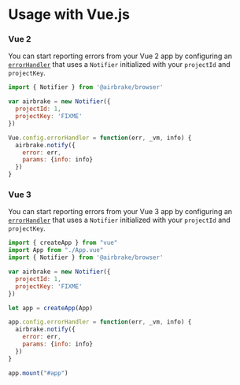 Usage with Vue.js
==================

### Vue 2

You can start reporting errors from your Vue 2 app by configuring an
[`errorHandler`](https://vuejs.org/v2/api/#errorHandler) that uses a `Notifier`
initialized with your `projectId` and `projectKey`.

```js
import { Notifier } from '@airbrake/browser'

var airbrake = new Notifier({
  projectId: 1,
  projectKey: 'FIXME'
})

Vue.config.errorHandler = function(err, _vm, info) {
  airbrake.notify({
    error: err,
    params: {info: info}
  })
}
```

### Vue 3

You can start reporting errors from your Vue 3 app by configuring an
[`errorHandler`](https://v3.vuejs.org/api/application-config.html#errorhandler)
that uses a `Notifier` initialized with your `projectId` and `projectKey`.

```js
import { createApp } from "vue"
import App from "./App.vue"
import { Notifier } from '@airbrake/browser'

var airbrake = new Notifier({
  projectId: 1,
  projectKey: 'FIXME'
})

let app = createApp(App)

app.config.errorHandler = function(err, _vm, info) {
  airbrake.notify({
    error: err,
    params: {info: info}
  })
}

app.mount("#app")
```
